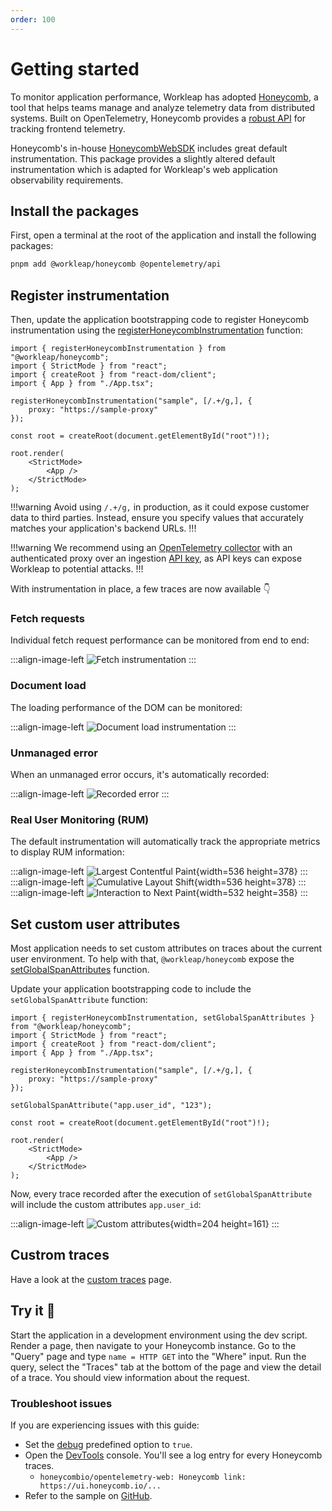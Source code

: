 ```yaml
---
order: 100
---
```


# Getting started

To monitor application performance, Workleap has adopted [Honeycomb](https://www.honeycomb.io/), a tool that helps teams manage and analyze telemetry data from distributed systems. Built on OpenTelemetry, Honeycomb provides a [robust API](https://open-telemetry.github.io/opentelemetry-js/) for tracking frontend telemetry.

Honeycomb's in-house [HoneycombWebSDK](https://docs.honeycomb.io/send-data/javascript-browser/honeycomb-distribution/) includes great default instrumentation. This package provides a slightly altered default instrumentation which is adapted for Workleap's web application observability requirements. 

## Install the packages

First, open a terminal at the root of the application and install the following packages:

```bash
pnpm add @workleap/honeycomb @opentelemetry/api
```

## Register instrumentation

Then, update the application bootstrapping code to register Honeycomb instrumentation using the [registerHoneycombInstrumentation](../reference/registerHoneycombInstrumentation.md) function:

```tsx !#6-8 index.tsx
import { registerHoneycombInstrumentation } from "@workleap/honeycomb";
import { StrictMode } from "react";
import { createRoot } from "react-dom/client";
import { App } from "./App.tsx";

registerHoneycombInstrumentation("sample", [/.+/g,], {
    proxy: "https://sample-proxy"
});

const root = createRoot(document.getElementById("root")!);

root.render(
    <StrictMode>
        <App />
    </StrictMode>
);
```

!!!warning
Avoid using `/.+/g,` in production, as it could expose customer data to third parties. Instead, ensure you specify values that accurately matches your application's backend URLs.
!!!

!!!warning
We recommend using an [OpenTelemetry collector](https://docs.honeycomb.io/send-data/opentelemetry/collector/) with an authenticated proxy over an ingestion [API key](https://docs.honeycomb.io/get-started/configure/environments/manage-api-keys/#create-api-key), as API keys can expose Workleap to potential attacks.
!!!

With instrumentation in place, a few traces are now available 👇

### Fetch requests

Individual fetch request performance can be monitored from end to end:

:::align-image-left
![Fetch instrumentation](../static/honeycomb-http-get.png)
:::

### Document load

The loading performance of the DOM can be monitored:

:::align-image-left
![Document load instrumentation](../static/honeycomb-document-load.png)
:::

### Unmanaged error

When an unmanaged error occurs, it's automatically recorded:

:::align-image-left
![Recorded error](../static/honeycomb-failing-http-request.png)
:::

### Real User Monitoring (RUM)

The default instrumentation will automatically track the appropriate metrics to display RUM information:

:::align-image-left
![Largest Contentful Paint](../static/honeycomb-lcp.png){width=536 height=378}
:::
:::align-image-left
![Cumulative Layout Shift](../static/honeycomb-cls.png){width=536 height=378}
:::
:::align-image-left
![Interaction to Next Paint](../static/honeycomb-inp.png){width=532 height=358}
:::

## Set custom user attributes

Most application needs to set custom attributes on traces about the current user environment. To help with that, `@workleap/honeycomb` expose the [setGlobalSpanAttributes](../reference/setGlobalSpanAttributes.md) function.

Update your application bootstrapping code to include the `setGlobalSpanAttribute` function:

```tsx !#10 index.tsx
import { registerHoneycombInstrumentation, setGlobalSpanAttributes } from "@workleap/honeycomb";
import { StrictMode } from "react";
import { createRoot } from "react-dom/client";
import { App } from "./App.tsx";

registerHoneycombInstrumentation("sample", [/.+/g,], {
    proxy: "https://sample-proxy"
});

setGlobalSpanAttribute("app.user_id", "123");

const root = createRoot(document.getElementById("root")!);

root.render(
    <StrictMode>
        <App />
    </StrictMode>
);
```

Now, every trace recorded after the execution of `setGlobalSpanAttribute` will include the custom attributes `app.user_id`:

:::align-image-left
![Custom attributes](../static/honeycomb-custom-attributes.png){width=204 height=161}
:::

## Custrom traces

Have a look at the [custom traces](./custom-traces.md) page.

## Try it :rocket:

Start the application in a development environment using the dev script. Render a page, then navigate to your Honeycomb instance. Go to the "Query" page and type `name = HTTP GET` into the "Where" input. Run the query, select the "Traces" tab at the bottom of the page and view the detail of a trace. You should view information about the request.

### Troubleshoot issues

If you are experiencing issues with this guide:

- Set the [debug](../reference/registerHoneycombInstrumentation.md#debug) predefined option to `true`.
- Open the [DevTools](https://developer.chrome.com/docs/devtools/) console. You'll see a log entry for every Honeycomb traces.
    - `honeycombio/opentelemetry-web: Honeycomb link: https://ui.honeycomb.io/...`
- Refer to the sample on [GitHub](https://github.com/workleap/wl-honeycomb-web/tree/main/sample).
